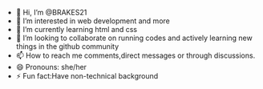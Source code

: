 - 👋 Hi, I’m @BRAKES21
- 👀 I’m interested in web development and more
- 🌱 I’m currently learning html and css
- 💞️ I’m looking to collaborate on running codes and actively learning new things in the github community
- 📫 How to reach me comments,direct messages or through discussions.
- 😄 Pronouns: she/her
- ⚡ Fun fact:Have non-technical background

<!---
BRAKES21/BRAKES21 is a ✨ special ✨ repository because its `README.md` (this file) appears on your GitHub profile.
You can click the Preview link to take a look at your changes.
--->

